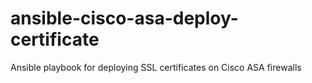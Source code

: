 # ansible-cisco-asa-deploy-certificate
Ansible playbook for deploying SSL certificates on Cisco ASA firewalls
